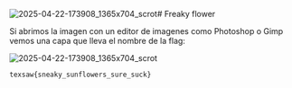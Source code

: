 ![2025-04-22-173908_1365x704_scrot](https://github.com/user-attachments/assets/05ca2c0d-a291-4d97-a201-c2a83ee70817)# Freaky flower

Si abrimos la imagen con un editor de imagenes como Photoshop o Gimp vemos una capa que lleva el nombre de la flag:

![2025-04-22-173908_1365x704_scrot](https://github.com/user-attachments/assets/18f856ab-eab1-41cd-91e0-a4afb83ff617)

`texsaw{sneaky_sunflowers_sure_suck}`
